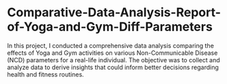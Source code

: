 # Comparative-Data-Analysis-Report-of-Yoga-and-Gym-Diff-Parameters
In this project, I conducted a comprehensive data analysis comparing the effects of Yoga and Gym activities on various Non-Communicable Disease (NCD) parameters for a real-life individual. The objective was to collect and analyze data to derive insights that could inform better decisions regarding health and fitness routines.
